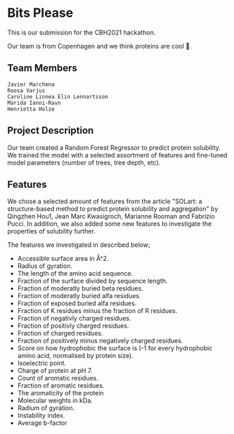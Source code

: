 # Bits Please

This is our submission for the CBH2021 hackathon. 

Our team is from Copenhagen and we think proteins are cool 🙌.

## Team Members

    Javier Marchena
    Roosa Varjus
    Caroline Linnea Elin Lennartsson
    Marida Ianni-Ravn
    Henrietta Holze

## Project Description

Our team created a Random Forest Regressor to predict protein solubility. We trained the model with a selected assortment of features and fine-tuned model parameters (number of trees, tree depth, etc). 


## Features 
We chose a selected amount of features from the article "SOLart: a structure-based method to predict protein
solubility and aggregation" by Qingzhen Hou1, Jean Marc Kwasigroch,  Marianne Rooman and
Fabrizio Pucci.  In addition, we also added some new features to investigate the properties of solubility further. 

The features we investigated in described below; 

* Accessible surface area in Å^2. 
* Radius of gyration.
* The length of the amino acid sequence. 
* Fraction of the surface divided by sequence length. 
* Fraction of moderatly buried beta residues. 
* Fraction of moderatly buried alfa residues. 
* Fraction of exposed buried alfa residues. 
* Fraction of K residues minus the fraction of R residues.   
* Fraction of negativly charged residues. 
* Fraction of positivly charged residues.  
* Fraction of charged residues.
* Fraction of positively minus negatively
charged residues.
* Score on how hydrophobic the surface is (-1 for every hydrophobic amino acid, normalised by protein size).
* Isoelectric point. 
* Charge of protein at pH 7. 
* Count of aromatic residues.
* Fraction of aromatic residues.
* The aromaticity of the protein
* Molecular weights in kDa. 
* Radium of gyration. 
* Instability index. 
* Average b-factor

